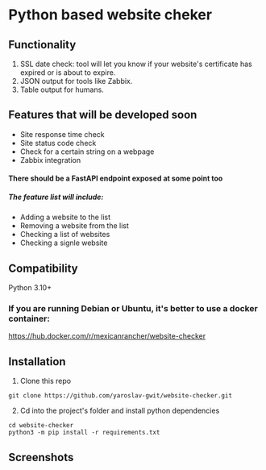 # Python based website cheker
## Functionality
1. SSL date check: tool will let you know if your website's certificate has expired or is about to expire.
2. JSON output for tools like Zabbix.
3. Table output for humans.

## Features that will be developed soon
- Site response time check
- Site status code check
- Check for a certain string on a webpage
- Zabbix integration
#### There should be a FastAPI endpoint exposed at some point too
##### The feature list will include:
- Adding a website to the list
- Removing a website from the list
- Checking a list of websites
- Checking a signle website

## Compatibility
Python 3.10+

### If you are running Debian or Ubuntu, it's better to use a docker container:
https://hub.docker.com/r/mexicanrancher/website-checker

## Installation
1. Clone this repo
```
git clone https://github.com/yaroslav-gwit/website-checker.git
```
2. Cd into the project's folder and install python dependencies
```
cd website-checker
python3 -m pip install -r requirements.txt
```

## Screenshots
